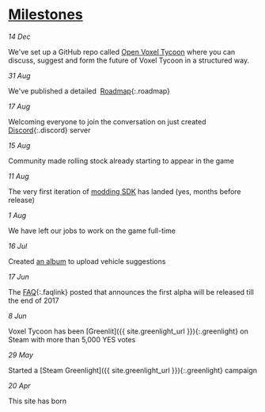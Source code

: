 # [Milestones](/news)

*14 Dec*

We've set up a GitHub repo called [Open Voxel Tycoon](https://github.com/andrewpey/open-voxel-tycoon) where you can discuss, suggest and form the future of Voxel Tycoon in a structured way.

*31 Aug*

We've published a detailed&nbsp;&nbsp;[Roadmap](https://trello.com/b/3susroHe/vt-roadmap){:.roadmap}

*17 Aug*

Welcoming everyone to join the conversation on just created [Discord](//discord.gg/64KPWd5){:.discord} server

*15 Aug*

Community made rolling stock already starting to appear in the game

*11 Aug*

The very first iteration of [modding SDK](/sdk) has landed (yes, months before release)

*1 Aug*

We have left our jobs to work on the game full-time

*16 Jul*

Created [an album](https://photos.google.com/share/AF1QipPAGVzZA9E19myqCazAbI6i-fWefU3Hx6bUao0gyAtgPCLhzYJKJsZg7lPBopp6EQ?key=ellVRmVlbVZyYVBCN1RMUmtqYzdQRlE5X2oxXzNn) to upload vehicle suggestions

*17 Jun*

The [FAQ](/faq){:.faqlink} posted that announces the first alpha will be released till the end of 2017

*8 Jun*

Voxel Tycoon has been [Greenlit]({{ site.greenlight_url }}){:.greenlight} on Steam with more than 5,000 YES votes

*29 May*

Started a [Steam Greenlight]({{ site.greenlight_url }}){:.greenlight} campaign

*20 Apr*

This site has born